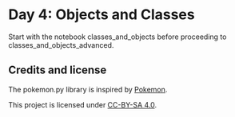 # Day 4: Objects and Classes
Start with the notebook classes_and_objects before proceeding to classes_and_objects_advanced.

## Credits and license
The pokemon.py library is inspired by [Pokemon](https://www.pokemon.com).

This project is licensed under [CC-BY-SA 4.0](https://creativecommons.org/licenses/by-sa/4.0/).
